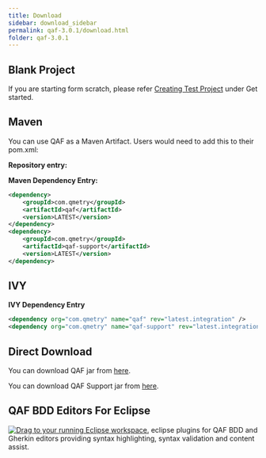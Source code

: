 ```yaml
---
title: Download
sidebar: download_sidebar
permalink: qaf-3.0.1/download.html
folder: qaf-3.0.1
---
```


## Blank Project

If you are starting form scratch, please refer <a href="create_test_project.html">Creating Test Project</a> under Get started.

## Maven

You can use QAF as a Maven Artifact. Users would need to add this to their pom.xml:

**Repository entry:**

**Maven Dependency Entry:**

```xml
<dependency>
    <groupId>com.qmetry</groupId>
    <artifactId>qaf</artifactId>
    <version>LATEST</version>
</dependency>
<dependency>
    <groupId>com.qmetry</groupId>
    <artifactId>qaf-support</artifactId>
    <version>LATEST</version>
</dependency>
```

## IVY


**IVY Dependency Entry**

```xml
<dependency org="com.qmetry" name="qaf" rev="latest.integration" />
<dependency org="com.qmetry" name="qaf-support" rev="latest.integration" />
```

## Direct Download

You can download QAF jar from [here](https://mvnrepository.com/artifact/com.qmetry/qaf).

You can download QAF Support jar from [here](https://mvnrepository.com/artifact/com.qmetry/qaf-support).

## QAF BDD Editors For Eclipse

<a href="http://marketplace.eclipse.org/marketplace-client-intro?mpc_install=3153377" class="drag" title="Drag to your running Eclipse workspace."><img class="img-responsive" src="https://marketplace.eclipse.org/sites/all/themes/solstice/public/images/marketplace/btn-install.png" alt="Drag to your running Eclipse workspace." /></a> eclipse plugins for QAF BDD and Gherkin editors providing syntax highlighting, syntax validation and content assist. 
